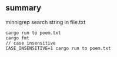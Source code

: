 ## summary
minnigrep search string in file.txt

    cargo run to poem.txt
    cargo fmt
    // case insensitive
    CASE_INSENSITIVE=1 cargo run to poem.txt
